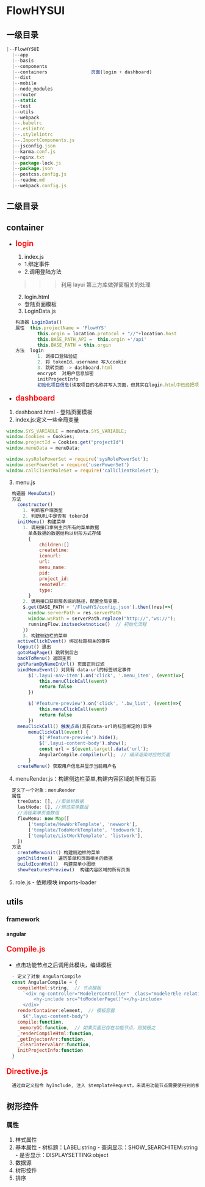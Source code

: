 # FlowHYSUI
## 一级目录
```js
|--FlowHYSUI
  |--app
  |--basis
  |--components
  |--containers                页面(login + dashboard)
  |--dist
  |--mobile
  |--node_modules
  |--router
  |--static
  |--test
  |--utils
  |--webpack
  |--.babelrc
  |--.eslintrc
  |--.stylelintrc
  |--.ImportComponents.js
  |--jsconfig.json
  |--karma.conf.js
  |--nginx.txt
  |--package-lock.js
  |--package.json
  |--postcss.config.js
  |--readme.md
  |--webpack.config.js
```
## 二级目录
## container
  + <strong style="color:red;font-size:20px;font-weight:600;">login</strong>
    1. index.js  
      - 1.绑定事件
      - 2.调用登陆方法  

      >>>利用 layui 第三方库做弹窗相关的处理
    2. login.html
    - 登陆页面模板
    3. LoginData.js
    ```js
    构造器 LoginData()
    属性  this.projectName = 'FlowHYS'
            this.orgin = location.protocol + "//"+location.host
            this.BASE_PATH_API =  this.orgin +'/api'
            this.BASE_PATH = this.orgin 
    方法  login  
            1. 调接口登陆验证
            2. 将 tokenId、username 写入cookie
            3. 跳转页面 -> dashboard.html
            encrypt  对用户信息加密
            initProjectInfo   
            初始化项目信息(读取项目的名称并写入页面，但其实在login.html中已经把项目名称写死了)
    ```

  + <strong style="color:red;font-size:20px;font-weight:600;">dashboard</strong>
  1. dashboard.html
    - 登陆页面模板
  2. index.js:定义一些全局变量  
```js
window.SYS_VARIABLE = menuData.SYS_VARIABLE;
window.Cookies = Cookies;
window.projectId = Cookies.get("projectId")
window.menuData = menuData;

window.sysRolePowerSet = require('sysRolePowerSet');
window.userPowerSet = require('userPowerSet')
window.callClientRoleSet = require('callClientRoleSet');
```
  3. menu.js
```js
  构造器 MenuData()
  方法  
    constructor()
      1. 判断客户端类型
      2. 判断URL中是否有 tokenId
    initMenu() 构建菜单
      1. 调用接口拿到主页所有的菜单数据
        单条数据的数据结构以树形方式存储
        {
            children:[]
            createtime:
            iconurl:
            url:
            menu_name:
            pid:
            project_id:
            remoteUlr:
            type:
        }
      2. 调用接口获取服务端的路径，配置全局变量，
      $.get(BASE_PATH + '/FlowHYS/config.json').then((res)=>{
        window.serverPath = res.serverPath
        window.wsPath = serverPath.replace("http://","ws://");
        runningFlow.initsocketnotice()  // 初始化流程
      })
      3. 构建侧边栏的菜单
    activeClickEvent() 绑定标题相关的事件
    logout() 退出
    gotoMagPage() 跳转到后台
    backToMenu() 返回主页
    getParamByNameInUrl() 页面正则过滤
    bindMenuEvent() 对具有 data-url的标签绑定事件
        $('.layui-nav-item').on('click', '.menu_item', (event)=>{
            this.menuClickCall(event)
            return false
        })

        $('#feature-preview').on('click', '.bw_list', (event)=>{
            this.menuClickCall(event)
            return false
        })
    menuClickCall() 触发点击(具有data-url的标签绑定的)事件
        menuClickCall(event) {
            $('#feature-preview').hide();
            $('.layui-content-body').show();
            const url = $(event.target).data('url');
            AngularCompile.compile(url);  // 编译渲染对应的页面
        }
    createMenu() 获取用户信息并显示当前用户名
```
  4. menuRender.js：构建侧边栏菜单,构建内容区域的所有页面
```js
  定义了一个对象：menuRender
  属性
    treeData: [], //菜单树数据
    lastNode: [], //预览菜单数组
    //流程菜单页面数组
    flowMenu: new Map([
        ['template/NewWorkTemplate', 'newwork'],
        ['template/TodoWorkTemplate', 'todowork'],
        ['template/ListWorkTemplate', 'listwork'],
    ])
  方法
    createMenuinit() 构建侧边栏的菜单
    getChildren()  遍历菜单和页面相关的数据
    buildIconHtml()  构建菜单小图标
    showFeaturesPreview()  构建内容区域的所有页面
```
  5. role.js
    - 依赖模块 imports-loader
## utils
### framework
#### angular
#### <strong style="color:red;font-size:20px;font-weight:600;">Compile.js</strong>
  - 点击功能节点之后调用此模块，编译模板
```js
  - 定义了对象 AngularCompile
  const AngularCompile = {
    compileHtml:string,  // 节点模板
      `<div ng-controller="ModelerController"  class="modelerEle relative-height">
          <hy-include src="toModelerPage()"></hy-include>
      </div>`
    renderContainer:element,  // 模板容器
      $(".layui-content-body")
    compile:function,
    _memoryGC:function,  // 如果页面已存在功能节点，则销毁之
    _renderCompileHtml:function,
    _getInjectorArr:function,
    _clearIntervalArr:function,
    initProjectInfo:function
  }
```

#### <strong style="color:red;font-size:20px;font-weight:600;">Directive.js</strong>
```js
  通过自定义指令 hyInclude, 注入 $templateRequest，来调用功能节点需要使用到的模板
```

## 树形控件

### 属性
  1. 样式属性
  2. 基本属性
    - 树标题：LABEL:string
    - 查询显示：SHOW_SEARCHITEM:string
    - 是否显示：DISPLAYSETTING:object
  3. 数据源
  4. 树形控件
  5. 排序
  